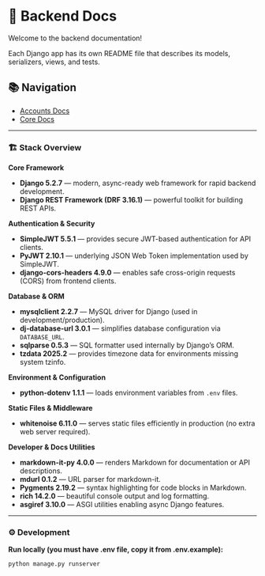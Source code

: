 # 🧠 Backend Docs

Welcome to the backend documentation!

Each Django app has its own README file that describes its models, serializers, views, and tests.

## 📚 Navigation

- [Accounts Docs](accounts/README.md)
- [Core Docs](core/README.md)

---

### 🏗️ Stack Overview

**Core Framework**
- **Django 5.2.7** — modern, async-ready web framework for rapid backend development.
- **Django REST Framework (DRF 3.16.1)** — powerful toolkit for building REST APIs.

**Authentication & Security**
- **SimpleJWT 5.5.1** — provides secure JWT-based authentication for API clients.
- **PyJWT 2.10.1** — underlying JSON Web Token implementation used by SimpleJWT.
- **django-cors-headers 4.9.0** — enables safe cross-origin requests (CORS) from frontend clients.

**Database & ORM**
- **mysqlclient 2.2.7** — MySQL driver for Django (used in development/production).
- **dj-database-url 3.0.1** — simplifies database configuration via `DATABASE_URL`.
- **sqlparse 0.5.3** — SQL formatter used internally by Django’s ORM.
- **tzdata 2025.2** — provides timezone data for environments missing system tzinfo.

**Environment & Configuration**
- **python-dotenv 1.1.1** — loads environment variables from `.env` files.

**Static Files & Middleware**
- **whitenoise 6.11.0** — serves static files efficiently in production (no extra web server required).

**Developer & Docs Utilities**
- **markdown-it-py 4.0.0** — renders Markdown for documentation or API descriptions.
- **mdurl 0.1.2** — URL parser for markdown-it.
- **Pygments 2.19.2** — syntax highlighting for code blocks in Markdown.
- **rich 14.2.0** — beautiful console output and log formatting.
- **asgiref 3.10.0** — ASGI utilities enabling async Django features.

---

### ⚙️ Development

**Run locally (you must have .env file, copy it from .env.example):**
```bash
python manage.py runserver